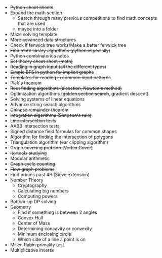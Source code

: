 - ~~Python cheat sheets~~
- Expand the math section
	- Search through many previous competitions to find math concepts that are used
	- maybe into a folder
- Maze solving template
- ~~More advanced data structures~~
- Check if fenwick tree works/Make a better fenwick tree
- ~~Find more library algorithms (python especially)~~
- ~~Python combinatorics notes~~
- ~~Set theory cheat sheet (math)~~
- ~~Reading in graph input (all the different types)~~
- ~~Simple BFS in python for implicit graphs~~
- ~~Templates for reading in common input patterns~~
- ~~Pick's theorem~~
- ~~Root finding algorithms (bisection, Newton's method)~~
- Optimization algorithms (~~golden section search~~, gradient descent)
- Solving systems of linear equations
- Advance string search algorithms
- ~~Chinese remainder theorem~~
- ~~Integration algorithms (Simpson's rule)~~
- ~~Line intersection tests~~
- AABB intersection tests
- Signed distance field formulas for common shapes
- Algorithm for finding the intersection of polygons
- Triangulation algorithm (ear clipping algorithm)
- ~~Graph covering problem (Vertex Cover)~~
- ~~Itertools studying~~
- Modular arithmetic
- ~~Graph cycle counting~~
- ~~Flow graph problems~~
- Find primes past 4B (Sieve extension)
- Number Theory
	- Cryptography
	- Calculating big numbers
	- Computing powers
- Bottom-up DP solving
- Geometry
	- Find if something is between 2 angles
	- Convex Hull
	- Center of Mass
	- Determining concavity or convexity
	-  Minimum enclosing circle
	- Which side of a line a point is on
- ~~Miller–Rabin primality test~~
- Multiplicative inverse
